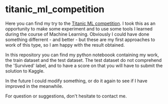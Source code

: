 # titanic_ml_competition

Here you can find my try to the [Titanic ML competition](https://www.kaggle.com/c/titanic/overview). I took this as an opportunity to make some experiment and to use some tools I learned during the course of Machine Learning. Obviously I could have done something differrent - and better - but these are my first approaches to work of this type, so I am happy with the result obtained.

In this repository you can find my python noteboook containing my work, the train dataset and the test dataset. The test dataset do not comprehend the 'Survived' label, and to have a score on that you will have to submit the solution to Kaggle.

In the future I could modify something, or do it again to see if I have improved in the meanwhile.

For question or suggestions, don't hesitate to contact me.
